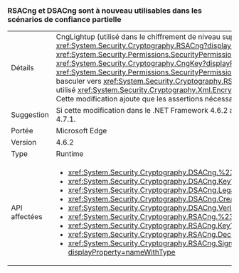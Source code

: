 ### <a name="rsacng-and-dsacng-are-once-again-usable-in-partial-trust-scenarios"></a>RSACng et DSACng sont à nouveau utilisables dans les scénarios de confiance partielle

|   |   |
|---|---|
|Détails|CngLightup (utilisé dans le chiffrement de niveau supérieur plusieurs API, telles que <xref:System.Security.Cryptography.Xml.EncryptedXml?displayProperty=nameWithType>) et <xref:System.Security.Cryptography.RSACng?displayProperty=nameWithType> dans certains cas, s’appuient sur la confiance totale. Notamment les P/Invoke sans déclarer <xref:System.Security.Permissions.SecurityPermissionFlag.UnmanagedCode?displayProperty=nameWithType> autorisations et les chemins de code où <xref:System.Security.Cryptography.CngKey?displayProperty=nameWithType> a des demandes d’autorisation pour <xref:System.Security.Permissions.SecurityPermissionFlag.UnmanagedCode?displayProperty=nameWithType>. À compter de .NET Framework 4.6.2, CngLightup a été utilisée pour basculer vers <xref:System.Security.Cryptography.RSACng?displayProperty=nameWithType> autant que possible. Par conséquent, les applications de confiance partielle qui a été utilisé <xref:System.Security.Cryptography.Xml.EncryptedXml?displayProperty=nameWithType> a commencé à échouer et lever <xref:System.Security.SecurityException> exceptions. Cette modification ajoute que les assertions nécessaires afin que toutes les fonctions à l’aide de CngLightup dispose des autorisations requises.|
|Suggestion|Si cette modification dans le .NET Framework 4.6.2 a affectés négativement à vos applications de confiance partielle, mettez à niveau vers le Kit de développement .NET Framework 4.7.1.|
|Portée|Microsoft Edge|
|Version|4.6.2|
|Type|Runtime|
|API affectées|<ul><li><xref:System.Security.Cryptography.DSACng.%23ctor(System.Security.Cryptography.CngKey)?displayProperty=nameWithType></li><li><xref:System.Security.Cryptography.DSACng.Key?displayProperty=nameWithType></li><li><xref:System.Security.Cryptography.DSACng.LegalKeySizes?displayProperty=nameWithType></li><li><xref:System.Security.Cryptography.DSACng.CreateSignature(System.Byte[])?displayProperty=nameWithType></li><li><xref:System.Security.Cryptography.DSACng.VerifySignature(System.Byte[],System.Byte[])?displayProperty=nameWithType></li><li><xref:System.Security.Cryptography.RSACng.%23ctor(System.Security.Cryptography.CngKey)?displayProperty=nameWithType></li><li><xref:System.Security.Cryptography.RSACng.Key?displayProperty=nameWithType></li><li><xref:System.Security.Cryptography.RSACng.Decrypt(System.Byte[],System.Security.Cryptography.RSAEncryptionPadding)?displayProperty=nameWithType></li><li><xref:System.Security.Cryptography.RSACng.SignHash(System.Byte[],System.Security.Cryptography.HashAlgorithmName,System.Security.Cryptography.RSASignaturePadding)?displayProperty=nameWithType></li></ul>|

